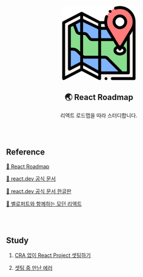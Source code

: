 <div align="center">
  <img width="200px;" src="./images/map.png"/>
</div>
<h2 align="center">🌏 React Roadmap</h2>
<p align="center">리액트 로드맵을 따라 스터디합니다.</p>

<br>
<br>

## Reference

[🔗 React Roadmap](https://roadmap.sh/react)

[🔗 react.dev 공식 문서](https://react.dev/learn)

[🔗 react.dev 공식 문서 한글판](https://react-ko.dev/learn#rendering-lists)

[🔗 벨로퍼트와 함께하는 모던 리액트](https://react.vlpt.us/)

<br>
<br>

## Study

1. [CRA 없이 React Project 셋팅하기](https://github.com/mireyhgnay/react-roadmap/blob/main/01_React/Docs/01.%20CRA%20%EC%97%86%EC%9D%B4%20React%20Project%20%EC%85%8B%ED%8C%85%ED%95%98%EA%B8%B0.md)

2. [셋팅 중 만난 에러](https://github.com/mireyhgnay/react-roadmap/blob/main/01_React/Docs/02.%20%EC%85%8B%ED%8C%85%20%EC%A4%91%20%EB%A7%8C%EB%82%9C%20%EC%97%90%EB%9F%AC.md)
